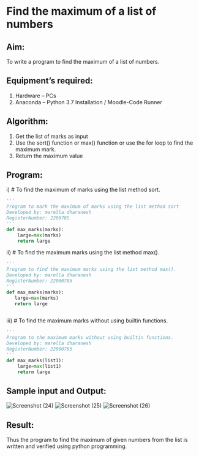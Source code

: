 # Find the maximum of a list of numbers
## Aim:
To write a program to find the maximum of a list of numbers.
## Equipment’s required:
1.	Hardware – PCs
2.	Anaconda – Python 3.7 Installation / Moodle-Code Runner
## Algorithm:
1.	Get the list of marks as input
2.	Use the sort() function or max() function or use the for loop to find the maximum mark.
3.	Return the maximum value
## Program:

i)	# To find the maximum of marks using the list method sort.
```Python
''' 
Program to mark the maximum of marks using the list method sort
Developed by: marella dharanesh
RegisterNumber: 2200785
'''
def max_marks(marks):
    large=max(marks)
    return large
```

ii)	# To find the maximum marks using the list method max().
```Python
''' 
Program to find the maximum marks using the list method max().
Developed by: marella dharanesh 
RegisterNumber: 22000785
'''
def max_marks(marks):
   large=max(marks)
   return large



```

iii) # To find the maximum marks without using builtin functions.
```Python
''' 
Program to the maximum marks without using builtin functions.
Developed by: marella dharanesh
RegisterNumber: 22000785
'''
def max_marks(list1):
    large=max(list1)
    return large


```
## Sample input and Output:
![Screenshot (24)](https://user-images.githubusercontent.com/118707669/214294547-053ba3af-193a-43c7-a3d4-1236ed7a3711.png)
![Screenshot (25)](https://user-images.githubusercontent.com/118707669/214295246-04419d15-f8ed-4363-9687-cdb616d73613.png)
![Screenshot (26)](https://user-images.githubusercontent.com/118707669/214295449-ee14c4de-702a-4c78-abff-be95c11fbf74.png)

## Result:
Thus the program to find the maximum of given numbers from the list is written and verified using python programming.
